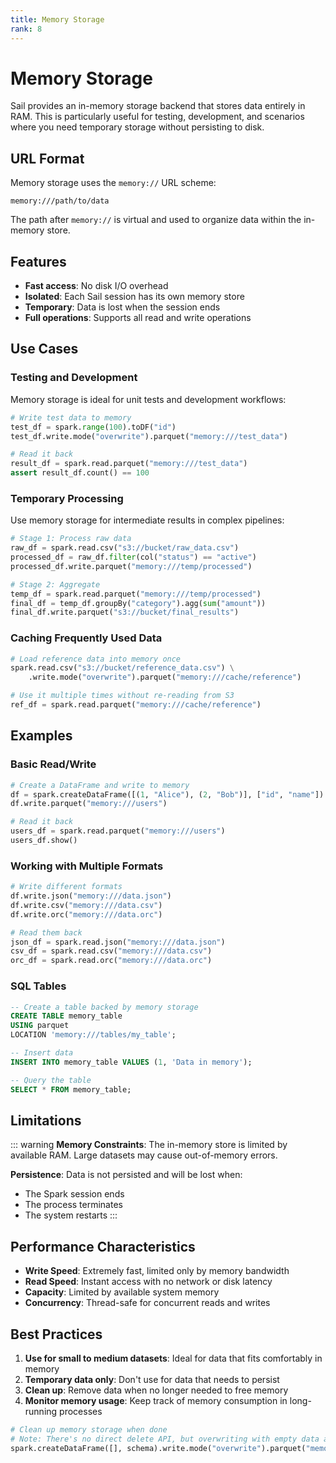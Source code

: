 ```yaml
---
title: Memory Storage
rank: 8
---
```


# Memory Storage

Sail provides an in-memory storage backend that stores data entirely in RAM. This is particularly useful for testing, development, and scenarios where you need temporary storage without persisting to disk.

## URL Format

Memory storage uses the `memory://` URL scheme:

```
memory:///path/to/data
```

The path after `memory://` is virtual and used to organize data within the in-memory store.

## Features

- **Fast access**: No disk I/O overhead
- **Isolated**: Each Sail session has its own memory store
- **Temporary**: Data is lost when the session ends
- **Full operations**: Supports all read and write operations

## Use Cases

### Testing and Development

Memory storage is ideal for unit tests and development workflows:

```python
# Write test data to memory
test_df = spark.range(100).toDF("id")
test_df.write.mode("overwrite").parquet("memory:///test_data")

# Read it back
result_df = spark.read.parquet("memory:///test_data")
assert result_df.count() == 100
```

### Temporary Processing

Use memory storage for intermediate results in complex pipelines:

```python
# Stage 1: Process raw data
raw_df = spark.read.csv("s3://bucket/raw_data.csv")
processed_df = raw_df.filter(col("status") == "active")
processed_df.write.parquet("memory:///temp/processed")

# Stage 2: Aggregate
temp_df = spark.read.parquet("memory:///temp/processed")
final_df = temp_df.groupBy("category").agg(sum("amount"))
final_df.write.parquet("s3://bucket/final_results")
```

### Caching Frequently Used Data

```python
# Load reference data into memory once
spark.read.csv("s3://bucket/reference_data.csv") \
    .write.mode("overwrite").parquet("memory:///cache/reference")

# Use it multiple times without re-reading from S3
ref_df = spark.read.parquet("memory:///cache/reference")
```

## Examples

### Basic Read/Write

```python
# Create a DataFrame and write to memory
df = spark.createDataFrame([(1, "Alice"), (2, "Bob")], ["id", "name"])
df.write.parquet("memory:///users")

# Read it back
users_df = spark.read.parquet("memory:///users")
users_df.show()
```

### Working with Multiple Formats

```python
# Write different formats
df.write.json("memory:///data.json")
df.write.csv("memory:///data.csv")
df.write.orc("memory:///data.orc")

# Read them back
json_df = spark.read.json("memory:///data.json")
csv_df = spark.read.csv("memory:///data.csv")
orc_df = spark.read.orc("memory:///data.orc")
```

### SQL Tables

```sql
-- Create a table backed by memory storage
CREATE TABLE memory_table
USING parquet
LOCATION 'memory:///tables/my_table';

-- Insert data
INSERT INTO memory_table VALUES (1, 'Data in memory');

-- Query the table
SELECT * FROM memory_table;
```

## Limitations

::: warning
**Memory Constraints**: The in-memory store is limited by available RAM. Large datasets may cause out-of-memory errors.

**Persistence**: Data is not persisted and will be lost when:

- The Spark session ends
- The process terminates
- The system restarts
  :::

## Performance Characteristics

- **Write Speed**: Extremely fast, limited only by memory bandwidth
- **Read Speed**: Instant access with no network or disk latency
- **Capacity**: Limited by available system memory
- **Concurrency**: Thread-safe for concurrent reads and writes

## Best Practices

1. **Use for small to medium datasets**: Ideal for data that fits comfortably in memory
2. **Temporary data only**: Don't use for data that needs to persist
3. **Clean up**: Remove data when no longer needed to free memory
4. **Monitor memory usage**: Keep track of memory consumption in long-running processes

```python
# Clean up memory storage when done
# Note: There's no direct delete API, but overwriting with empty data achieves the same
spark.createDataFrame([], schema).write.mode("overwrite").parquet("memory:///temp_data")
```
